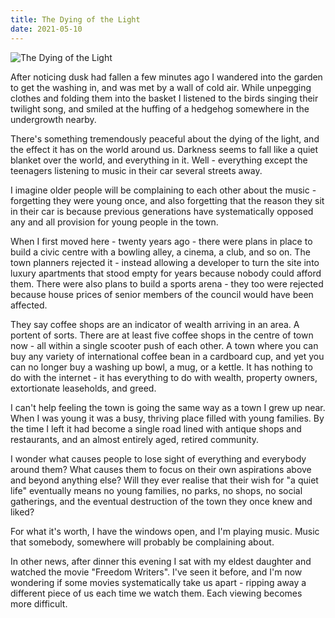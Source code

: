 ```yaml
---
title: The Dying of the Light
date: 2021-05-10
---
```


![The Dying of the Light](https://source.unsplash.com/ZYYS1kapOm8/1600x900)


After noticing dusk had fallen a few minutes ago I wandered into the garden to get the washing in, and was met by a wall of cold air. While unpegging clothes and folding them into the basket I listened to the birds singing their twilight song, and smiled at the huffing of a hedgehog somewhere in the undergrowth nearby.


There's something tremendously peaceful about the dying of the light, and the effect it has on the world around us. Darkness seems to fall like a quiet blanket over the world, and everything in it. Well - everything except the teenagers listening to music in their car several streets away.


I imagine older people will be complaining to each other about the music - forgetting they were young once, and also forgetting that the reason they sit in their car is because previous generations have systematically opposed any and all provision for young people in the town.


When I first moved here - twenty years ago - there were plans in place to build a civic centre with a bowling alley, a cinema, a club, and so on. The town planners rejected it - instead allowing a developer to turn the site into luxury apartments that stood empty for years because nobody could afford them. There were also plans to build a sports arena - they too were rejected because house prices of senior members of the council would have been affected.


They say coffee shops are an indicator of wealth arriving in an area. A portent of sorts. There are at least five coffee shops in the centre of town now - all within a single scooter push of each other. A town where you can buy any variety of international coffee bean in a cardboard cup, and yet you can no longer buy a washing up bowl, a mug, or a kettle. It has nothing to do with the internet - it has everything to do with wealth, property owners, extortionate leaseholds, and greed.


I can't help feeling the town is going the same way as a town I grew up near. When I was young it was a busy, thriving place filled with young families. By the time I left it had become a single road lined with antique shops and restaurants, and an almost entirely aged, retired community.


I wonder what causes people to lose sight of everything and everybody around them? What causes them to focus on their own aspirations above and beyond anything else? Will they ever realise that their wish for "a quiet life" eventually means no young families, no parks, no shops, no social gatherings, and the eventual destruction of the town they once knew and liked?


For what it's worth, I have the windows open, and I'm playing music. Music that somebody, somewhere will probably be complaining about.


In other news, after dinner this evening I sat with my eldest daughter and watched the movie "Freedom Writers". I've seen it before, and I'm now wondering if some movies systematically take us apart - ripping away a different piece of us each time we watch them. Each viewing becomes more difficult.

